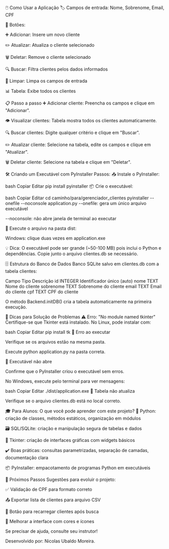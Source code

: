 🖱️ Como Usar a Aplicação
🏷️ Campos de entrada: Nome, Sobrenome, Email, CPF

🔘 Botões:

➕ Adicionar: Insere um novo cliente

✏️ Atualizar: Atualiza o cliente selecionado

🗑️ Deletar: Remove o cliente selecionado

🔍 Buscar: Filtra clientes pelos dados informados

🧹 Limpar: Limpa os campos de entrada

📊 Tabela: Exibe todos os clientes

📋 Passo a passo
➕ Adicionar cliente: Preencha os campos e clique em "Adicionar".

👁️ Visualizar clientes: Tabela mostra todos os clientes automaticamente.

🔍 Buscar clientes: Digite qualquer critério e clique em "Buscar".

✏️ Atualizar cliente: Selecione na tabela, edite os campos e clique em "Atualizar".

🗑️ Deletar cliente: Selecione na tabela e clique em "Deletar".

🛠️ Criando um Executável com PyInstaller
Passos:
📥 Instale o PyInstaller:

bash
Copiar
Editar
pip install pyinstaller
📦 Crie o executável:

bash
Copiar
Editar
cd caminho/para/gerenciador_clientes
pyinstaller --onefile --noconsole application.py
--onefile: gera um único arquivo executável

--noconsole: não abre janela de terminal ao executar

🏃 Execute o arquivo na pasta dist:

Windows: clique duas vezes em application.exe

💡 Dica: O executável pode ser grande (~50-100 MB) pois inclui o Python e dependências. Copie junto o arquivo clientes.db se necessário.

🗄️ Estrutura do Banco de Dados
Banco SQLite salvo em clientes.db com a tabela clientes:

Campo	Tipo	Descrição
id	INTEGER	Identificador único (auto)
nome	TEXT	Nome do cliente
sobrenome	TEXT	Sobrenome do cliente
email	TEXT	Email do cliente
cpf	TEXT	CPF do cliente

O método Backend.initDB() cria a tabela automaticamente na primeira execução.

🛑 Dicas para Solução de Problemas
⚠️ Erro: "No module named tkinter"
Certifique-se que Tkinter está instalado. No Linux, pode instalar com:

bash
Copiar
Editar
pip install tk
🐞 Erro ao executar

Verifique se os arquivos estão na mesma pasta.

Execute python application.py na pasta correta.

🚫 Executável não abre

Confirme que o PyInstaller criou o executável sem erros.

No Windows, execute pelo terminal para ver mensagens:

bash
Copiar
Editar
./dist/application.exe
🔄 Tabela não atualiza

Verifique se o arquivo clientes.db está no local correto.

🎓 Para Alunos: O que você pode aprender com este projeto?
🐍 Python: criação de classes, métodos estáticos, organização em módulos

🗃️ SQL/SQLite: criação e manipulação segura de tabelas e dados

🎨 Tkinter: criação de interfaces gráficas com widgets básicos

✔️ Boas práticas: consultas parametrizadas, separação de camadas, documentação clara

📦 PyInstaller: empacotamento de programas Python em executáveis

🌟 Próximos Passos
Sugestões para evoluir o projeto:

✅ Validação de CPF para formato correto

📤 Exportar lista de clientes para arquivo CSV

🔄 Botão para recarregar clientes após busca

🎨 Melhorar a interface com cores e ícones

Se precisar de ajuda, consulte seu instrutor!

Desenvolvido por: Nicolas Ubaldo Moreira.






